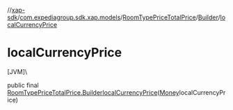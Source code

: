 //[xap-sdk](../../../../index.md)/[com.expediagroup.sdk.xap.models](../../index.md)/[RoomTypePriceTotalPrice](../index.md)/[Builder](index.md)/[localCurrencyPrice](local-currency-price.md)

# localCurrencyPrice

[JVM]\

public final [RoomTypePriceTotalPrice.Builder](index.md)[localCurrencyPrice](local-currency-price.md)([Money](../../-money/index.md)localCurrencyPrice)
